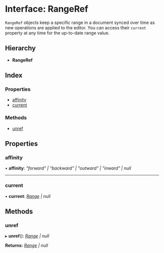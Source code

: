 
# Interface: RangeRef

`RangeRef` objects keep a specific range in a document synced over time as new
operations are applied to the editor. You can access their `current` property
at any time for the up-to-date range value.

## Hierarchy

* **RangeRef**

## Index

### Properties

* [affinity](_interfaces_range_ref_.rangeref.md#affinity)
* [current](_interfaces_range_ref_.rangeref.md#current)

### Methods

* [unref](_interfaces_range_ref_.rangeref.md#unref)

## Properties

###  affinity

• **affinity**: *"forward" | "backward" | "outward" | "inward" | null*

___

###  current

• **current**: *[Range](_interfaces_range_.range.md) | null*

## Methods

###  unref

▸ **unref**(): *[Range](_interfaces_range_.range.md) | null*

**Returns:** *[Range](_interfaces_range_.range.md) | null*

